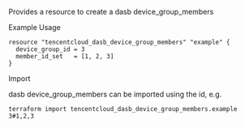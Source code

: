 Provides a resource to create a dasb device_group_members

Example Usage

```hcl
resource "tencentcloud_dasb_device_group_members" "example" {
  device_group_id = 3
  member_id_set   = [1, 2, 3]
}
```

Import

dasb device_group_members can be imported using the id, e.g.

```
terraform import tencentcloud_dasb_device_group_members.example 3#1,2,3
```